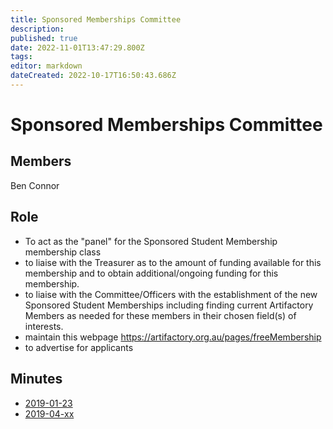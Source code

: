 ```yaml
---
title: Sponsored Memberships Committee
description: 
published: true
date: 2022-11-01T13:47:29.800Z
tags: 
editor: markdown
dateCreated: 2022-10-17T16:50:43.686Z
---
```


# Sponsored Memberships Committee

## Members

Ben Connor

## Role

-   To act as the "panel" for the Sponsored Student Membership membership class
-   to liaise with the Treasurer as to the amount of funding available for this membership and to obtain additional/ongoing funding for this membership.
-   to liaise with the Committee/Officers with the establishment of the new Sponsored Student Memberships including finding current Artifactory Members as needed for these members in their chosen field(s) of interests.
-   maintain this webpage <https://artifactory.org.au/pages/freeMembership>
-   to advertise for applicants

## Minutes

* [2019-01-23](/minutes/Subcommittees/AssociateMemberships/2019-01-23)
* [2019-04-xx](/minutes/Subcommittees/AssociateMemberships/2019-04-xx)

